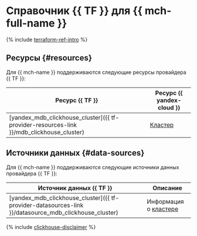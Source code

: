 # Справочник {{ TF }} для {{ mch-full-name }}

{% include [terraform-ref-intro](../_includes/terraform-ref-intro.md) %}

## Ресурсы {#resources}

Для {{ mch-name }} поддерживаются следующие ресурсы провайдера {{ TF }}:

| **Ресурс {{ TF }}** | **Ресурс {{ yandex-cloud }}** |
| --- | --- |
| [yandex_mdb_clickhouse_cluster]({{ tf-provider-resources-link }}/mdb_clickhouse_cluster) | [Кластер](concepts/index.md) |

## Источники данных {#data-sources}

Для {{ mch-name }} поддерживаются следующие источники данных провайдера {{ TF }}:

| **Источник данных {{ TF }}** | **Описание** |
| --- | --- |
| [yandex_mdb_clickhouse_cluster]({{ tf-provider-datasources-link }}/datasource_mdb_clickhouse_cluster) | Информация о [кластере](concepts/index.md) |

{% include [clickhouse-disclaimer](../_includes/clickhouse-disclaimer.md) %}
